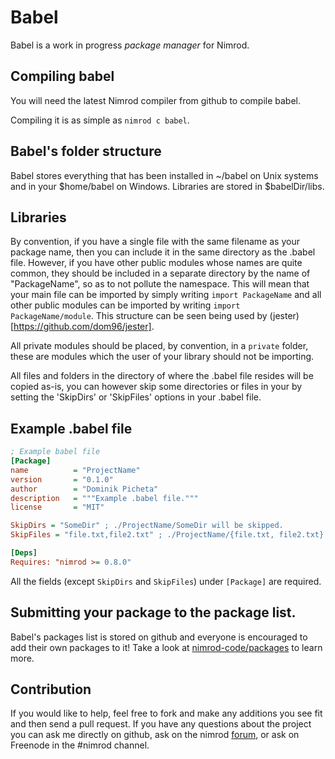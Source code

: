 # Babel
Babel is a work in progress *package manager* for Nimrod.

## Compiling babel
You will need the latest Nimrod compiler from github to compile babel.

Compiling it is as simple as ``nimrod c babel``.

## Babel's folder structure
Babel stores everything that has been installed in ~/babel on Unix systems and 
in your $home/babel on Windows. Libraries are stored in $babelDir/libs.

## Libraries

By convention, if you have a single file with the same filename as your package
name, then you can include it in the same directory as the .babel file.
However, if you have other public modules whose names are quite common, 
they should be included in a separate directory by the name of "PackageName", so
as to not pollute the namespace. This will mean that your main file can be
imported by simply writing ``import PackageName`` and all other public modules
can be imported by writing ``import PackageName/module``. This structure can be
seen being used by (jester)[https://github.com/dom96/jester].

All private modules should be placed, by convention, in
a ``private`` folder, these are modules which
the user of your library should not be importing.

All files and folders in the directory of where the .babel file resides will be
copied as-is, you can however skip some directories or files in your by setting
the 'SkipDirs' or 'SkipFiles' options in your .babel file.

## Example .babel file

```ini
; Example babel file
[Package]
name          = "ProjectName"
version       = "0.1.0"
author        = "Dominik Picheta"
description   = """Example .babel file."""
license       = "MIT"

SkipDirs = "SomeDir" ; ./ProjectName/SomeDir will be skipped.
SkipFiles = "file.txt,file2.txt" ; ./ProjectName/{file.txt, file2.txt} will be skipped.

[Deps]
Requires: "nimrod >= 0.8.0"
```

All the fields (except ``SkipDirs`` and ``SkipFiles``) under ``[Package]`` are 
required.

## Submitting your package to the package list.
Babel's packages list is stored on github and everyone is encouraged to add
their own packages to it! Take a look at 
[nimrod-code/packages](https://github.com/nimrod-code/packages) to learn more.

## Contribution
If you would like to help, feel free to fork and make any additions you see 
fit and then send a pull request.
If you have any questions about the project you can ask me directly on github, 
ask on the nimrod [forum](http://forum.nimrod-code.org), or ask on Freenode in
the #nimrod channel.